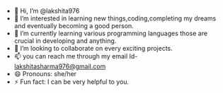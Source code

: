 - 👋 Hi, I’m @lakshita976
- 👀 I’m interested in learning new things,coding,completing my dreams and eventually becoming a good person.
- 🌱 I’m currently learning various programming languages those are crucial in developing and anything.
- 💞️ I’m looking to collaborate on  every exciting projects.
- 📫 you can reach me through my email Id- lakshitasharma976@gmail.com
- 😄 Pronouns: she/her
- ⚡ Fun fact: I can be very helpful to you.

<!---
lakshita976/lakshita976 is a ✨ special ✨ repository because its `README.md` (this file) appears on your GitHub profile.
You can click the Preview link to take a look at your changes.
--->
